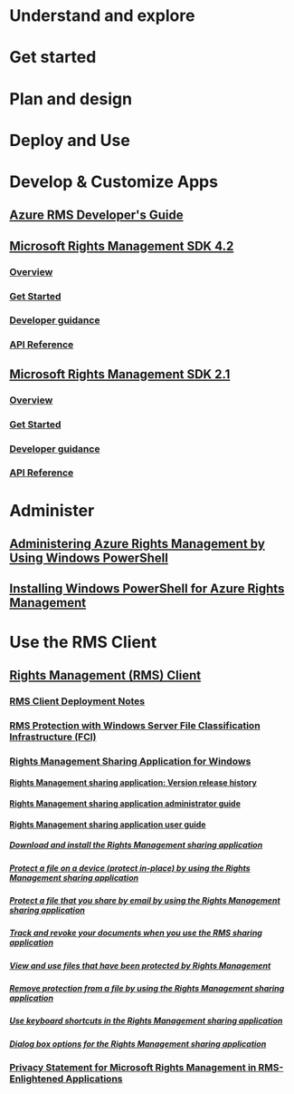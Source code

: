 # Understand and explore
# Get started
# Plan and design
# Deploy and Use

# Develop & Customize Apps

## [Azure RMS Developer's Guide](developers-guide.md)
## [Microsoft Rights Management SDK 4.2](developers-guide.md)
### [Overview](developers-guide.md)
### [Get Started](developers-guide.md)
### [Developer guidance](developers-guide.md)
### [API Reference](developers-guide.md)
## [Microsoft Rights Management SDK 2.1](developers-guide.md)
### [Overview](developers-guide.md)
### [Get Started](developers-guide.md)
### [Developer guidance](developers-guide.md)
### [API Reference](developers-guide.md)

# Administer 
## [Administering Azure Rights Management by Using Windows PowerShell](administering-azure-rights-management-with-powershell.md)
## [Installing Windows PowerShell for Azure Rights Management](installing-windows-powershell-for-azure-rights-management.md)

# Use the RMS Client

## [Rights Management (RMS) Client](rights-management-rms-client.md)
### [RMS Client Deployment Notes](rms-client-deployment-notes.md)
### [RMS Protection with Windows Server File Classification Infrastructure (FCI)](rms-protection-with-windows-server-file-classification-infrastructure-fci.md)
### [Rights Management Sharing Application for Windows](rights-management-sharing-application-for-windows.md)
#### [Rights Management sharing application: Version release history](rights-management-sharing-application-version-release-history.md)
#### [Rights Management sharing application administrator guide](rights-management-sharing-application-administrator-guide.md)
#### [Rights Management sharing application user guide](rights-management-sharing-application-user-guide.md)
##### [Download and install the Rights Management sharing application](download-and-install-the-rights-management-sharing-application.md)
##### [Protect a file on a device (protect in-place) by using the Rights Management sharing application](protect-a-file-on-a-device-protect-in-place-by-using-the-rights-management-sharing-application.md)
##### [Protect a file that you share by email by using the Rights Management sharing application](protect-a-file-that-you-share-by-email-by-using-the-rights-management-sharing-application.md)
##### [Track and revoke your documents when you use the RMS sharing application](track-and-revoke-your-documents-when-you-use-the-rms-sharing-application.md)
##### [View and use files that have been protected by Rights Management](view-and-use-files-that-have-been-protected-by-rights-management.md)
##### [Remove protection from a file by using the Rights Management sharing application](remove-protection-from-a-file-by-using-the-rights-management-sharing-application.md)
##### [Use keyboard shortcuts in the Rights Management sharing application](use-keyboard-shortcuts-in-the-rights-management-sharing-application.md)
##### [Dialog box options for the Rights Management sharing application](dialog-box-options-for-the-rights-management-sharing-application.md)
### [Privacy Statement for Microsoft Rights Management in RMS-Enlightened Applications](privacy-statement-for-microsoft-rights-management-in-rms-enlightened-applications.md)
